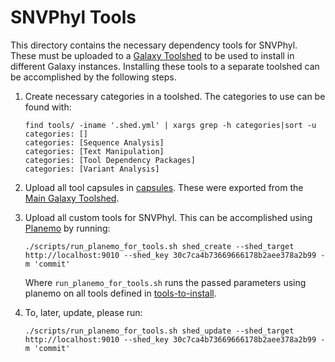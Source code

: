 SNVPhyl Tools
=============

This directory contains the necessary dependency tools for SNVPhyl.  These must be uploaded to a [Galaxy Toolshed][] to be used to install in different Galaxy instances.  Installing these tools to a separate toolshed can be accomplished by the following steps.

1.  Create necessary categories in a toolshed.  The categories to use can be found with:

    ```
    find tools/ -iname '.shed.yml' | xargs grep -h categories|sort -u                               
    categories: []
    categories: [Sequence Analysis]
    categories: [Text Manipulation]
    categories: [Tool Dependency Packages]
    categories: [Variant Analysis]    
    ```

2.  Upload all tool capsules in [capsules][].  These were exported from the [Main Galaxy Toolshed][].

3.  Upload all custom tools for SNVPhyl.  This can be accomplished using [Planemo][] by running:

    ```
    ./scripts/run_planemo_for_tools.sh shed_create --shed_target http://localhost:9010 --shed_key 30c7ca4b73669666178b2aee378a2b99 -m 'commit'
    ```

    Where `run_planemo_for_tools.sh` runs the passed parameters using planemo on all tools defined in [tools-to-install][].

4.  To, later, update, please run:

    ```
    ./scripts/run_planemo_for_tools.sh shed_update --shed_target http://localhost:9010 --shed_key 30c7ca4b73669666178b2aee378a2b99 -m 'commit'
    ```

[Galaxy Toolshed]: https://wiki.galaxyproject.org/ToolShed
[capsules]: capsules/
[Main Galaxy Toolshed]: https://toolshed.g2.bx.psu.edu/
[Planemo]: https://planemo.readthedocs.org/en/latest/
[tools-to-install]: tools-to-install.txt
